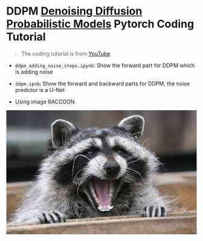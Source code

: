# DDPM [Denoising Diffusion Probabilistic Models](https://arxiv.org/abs/2006.11239) Pytorch Coding Tutorial

> The coding tutorial is from [YouTube](https://www.youtube.com/watch?v=S_il77Ttrmg&t=307s)

- `ddpm_adding_noise_steps.ipynb`: Show the forward part for DDPM which is adding noise

- `ddpm.ipnb`: Show the forward and backward parts for DDPM, the noise predictor is a U-Net

- Using image RACCOON

![racoon](racoon.jpg)